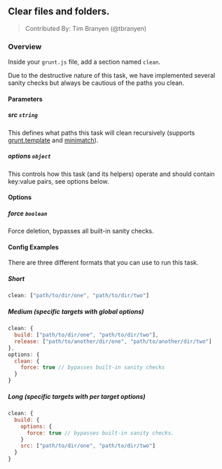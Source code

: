 ## Clear files and folders.
> Contributed By: Tim Branyen (@tbranyen)

### Overview

Inside your `grunt.js` file, add a section named `clean`.

Due to the destructive nature of this task, we have implemented several sanity checks but always be cautious of the paths you clean.

#### Parameters

##### src ```string```

This defines what paths this task will clean recursively (supports [grunt.template](https://github.com/cowboy/grunt/blob/master/docs/api_template.md) and [minimatch](https://github.com/isaacs/minimatch)).

##### options ```object```

This controls how this task (and its helpers) operate and should contain key:value pairs, see options below.

#### Options

##### force ```boolean```

Force deletion, bypasses all built-in sanity checks.

#### Config Examples

There are three different formats that you can use to run this task.

##### Short

``` javascript
clean: ["path/to/dir/one", "path/to/dir/two"]
```

##### Medium (specific targets with global options)

``` javascript
clean: {
  build: ["path/to/dir/one", "path/to/dir/two"],
  release: ["path/to/another/dir/one", "path/to/another/dir/two"]
},
options: {
  clean: {
    force: true // bypasses built-in sanity checks
  }
}
```

##### Long (specific targets with per target options)

``` javascript
clean: {
  build: {
    options: {
      force: true // bypasses built-in sanity checks.
    }
    src: ["path/to/dir/one", "path/to/dir/two"]
  }
}
```